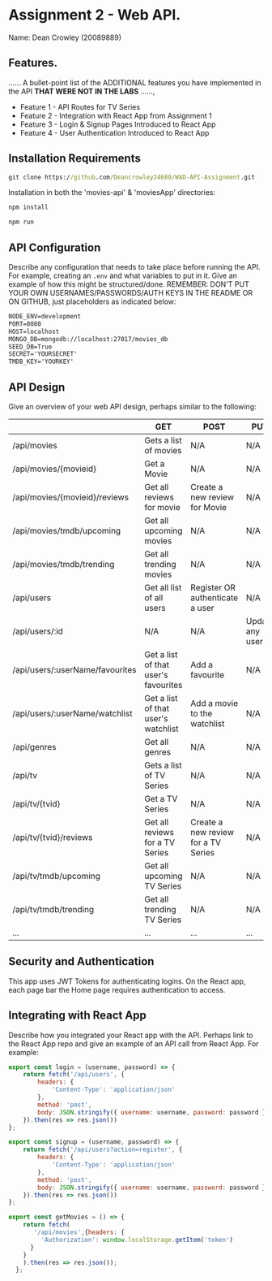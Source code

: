 # Assignment 2 - Web API.

Name: Dean Crowley (20089889)

## Features.

...... A bullet-point list of the ADDITIONAL features you have implemented in the API **THAT WERE NOT IN THE LABS** ......,
 
 + Feature 1 - API Routes for TV Series 
 + Feature 2 - Integration with React App from Assignment 1
 + Feature 3 - Login & Signup Pages Introduced to React App
 + Feature 4 - User Authentication Introduced to React App


## Installation Requirements

```bat
git clone https://github.com/Deancrowley24680/WAD-API-Assignment.git
```

Installation in both the 'movies-api' & 'moviesApp' directories:

```bat
npm install
```
```bat
npm run
```

## API Configuration
Describe any configuration that needs to take place before running the API. For example, creating an ``.env`` and what variables to put in it. Give an example of how this might be structured/done.
REMEMBER: DON'T PUT YOUR OWN USERNAMES/PASSWORDS/AUTH KEYS IN THE README OR ON GITHUB, just placeholders as indicated below:

```bat
NODE_ENV=development
PORT=8080
HOST=localhost
MONGO_DB=mongodb://localhost:27017/movies_db
SEED_DB=True
SECRET='YOURSECRET'
TMDB_KEY='YOURKEY'
```


## API Design
Give an overview of your web API design, perhaps similar to the following: 

|  |  GET | POST | PUT | DELETE
| -- | -- | -- | -- | -- 
| /api/movies |Gets a list of movies | N/A | N/A |
| /api/movies/{movieid} | Get a Movie | N/A | N/A | N/A
| /api/movies/{movieid}/reviews | Get all reviews for movie | Create a new review for Movie | N/A | N/A  
| /api/movies/tmdb/upcoming | Get all upcoming movies | N/A | N/A | N/A 
| /api/movies/tmdb/trending | Get all trending movies | N/A | N/A | N/A
| /api/users | Get all list of all users | Register OR authenticate a user | N/A | N/A
| /api/users/:id | N/A | N/A | Update any user | N/A
| /api/users/:userName/favourites | Get a list of that user's favourites | Add a favourite | N/A | N/A
| /api/users/:userName/watchlist | Get a list of that user's watchlist | Add a movie to the watchlist | N/A | N/A
| /api/genres | Get all genres | N/A | N/A | N/A
| /api/tv |Gets a list of TV Series | N/A | N/A |
| /api/tv/{tvid} | Get a TV Series | N/A | N/A | N/A
| /api/tv/{tvid}/reviews | Get all reviews for a TV Series | Create a new review for a TV Series | N/A | N/A  
| /api/tv/tmdb/upcoming | Get all upcoming TV Series | N/A | N/A | N/A 
| /api/tv/tmdb/trending | Get all trending TV Series | N/A | N/A | N/A
| ... | ... | ... | ... | ...



## Security and Authentication
This app uses JWT Tokens for authenticating logins. On the React app, each page bar the Home page requires authentication to access.

## Integrating with React App

Describe how you integrated your React app with the API. Perhaps link to the React App repo and give an example of an API call from React App. For example: 

~~~Javascript
export const login = (username, password) => {
    return fetch('/api/users', {
        headers: {
            'Content-Type': 'application/json'
        },
        method: 'post',
        body: JSON.stringify({ username: username, password: password })
    }).then(res => res.json())
};

export const signup = (username, password) => {
    return fetch('/api/users?action=register', {
        headers: {
            'Content-Type': 'application/json'
        },
        method: 'post',
        body: JSON.stringify({ username: username, password: password })
    }).then(res => res.json())
};

export const getMovies = () => {
    return fetch(
       '/api/movies',{headers: {
         'Authorization': window.localStorage.getItem('token')
      }
    }
    ).then(res => res.json());
  };

~~~

 
